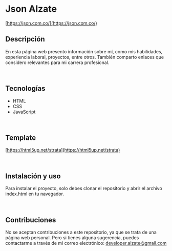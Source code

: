 # Json Alzate

[https://json.com.co/](https://json.com.co/)


## Descripción
En esta página web presento información sobre mí, como mis habilidades, experiencia laboral, proyectos, entre otros. También comparto enlaces que considero relevantes para mi carrera profesional.

<br/>

## Tecnologías

- HTML
- CSS
- JavaScript

<br/>

## Template

[https://html5up.net/strata](https://html5up.net/strata)

<br/>

## Instalación y uso

Para instalar el proyecto, solo debes clonar el repositorio y abrir el archivo index.html en tu navegador.

<br/>


## Contribuciones

No se aceptan contribuciones a este repositorio, ya que se trata de una página web personal.
Pero si tienes alguna sugerencia, puedes contactarme a través de mi correo electrónico: 
[developer.alzate@gmail.com](mailto:developer.alzate@gmail.com)
